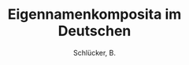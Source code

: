 ---
type        : inbook
author      : Schlücker, B.
year        : 2017-01-01
booktitle   : Namengrammatik. Linguistische Berichte Sonderheft
month       : 04
pages       : 59-93
title       : Eigennamenkomposita im Deutschen
isbn        : 978-3-87548-820-3
weblink     : https://www.researchgate.net/publication/313378027_Eigennamenkomposita_im_Deutschen
---